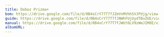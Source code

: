 ```yaml
---
title: Doboz Prizma+
bom: https://drive.google.com/file/d/0B4xCrY77T7fJZmVnMVhhSVJPdjg/view
guide: https://drive.google.com/file/d/0B4xCrY77T7fJNWhFUjUydTBuZUE/view
manual: https://drive.google.com/file/d/0B4xCrY77T7fJWUtOLV9zWmJIM0E/view
albumURL:
---
```

